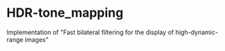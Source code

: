 # HDR-tone_mapping
Implementation of "Fast bilateral filtering for the display of high-dynamic-range images"

